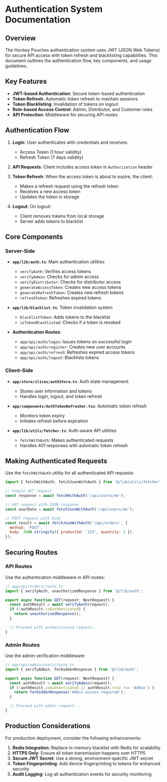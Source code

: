 # Authentication System Documentation

## Overview

The Hockey Pouches authentication system uses JWT (JSON Web Tokens) for secure API access with token refresh and blacklisting capabilities. This document outlines the authentication flow, key components, and usage guidelines.

## Key Features

- **JWT-based Authentication**: Secure token-based authentication
- **Token Refresh**: Automatic token refresh to maintain sessions
- **Token Blacklisting**: Invalidation of tokens on logout
- **Role-based Access Control**: Admin, Distributor, and Customer roles
- **API Protection**: Middleware for securing API routes

## Authentication Flow

1. **Login**: User authenticates with credentials and receives:

   - Access Token (1 hour validity)
   - Refresh Token (7 days validity)

2. **API Requests**: Client includes access token in `Authorization` header

3. **Token Refresh**: When the access token is about to expire, the client:

   - Makes a refresh request using the refresh token
   - Receives a new access token
   - Updates the token in storage

4. **Logout**: On logout:
   - Client removes tokens from local storage
   - Server adds tokens to blacklist

## Core Components

### Server-Side

- **`app/lib/auth.ts`**: Main authentication utilities

  - `verifyAuth`: Verifies access tokens
  - `verifyAdmin`: Checks for admin access
  - `verifyDistributor`: Checks for distributor access
  - `generateAccessToken`: Creates new access tokens
  - `generateRefreshToken`: Creates new refresh tokens
  - `refreshToken`: Refreshes expired tokens

- **`app/lib/blacklist.ts`**: Token invalidation system

  - `blacklistToken`: Adds tokens to the blacklist
  - `isTokenBlacklisted`: Checks if a token is revoked

- **Authentication Routes**:
  - `app/api/auth/login`: Issues tokens on successful login
  - `app/api/auth/register`: Creates new user accounts
  - `app/api/auth/refresh`: Refreshes expired access tokens
  - `app/api/auth/logout`: Blacklists tokens

### Client-Side

- **`app/store/slices/authStore.ts`**: Auth state management

  - Stores user information and tokens
  - Handles login, logout, and token refresh

- **`app/components/AuthTokenRefresher.tsx`**: Automatic token refresh

  - Monitors token expiry
  - Initiates refresh before expiration

- **`app/lib/utils/fetcher.ts`**: Auth-aware API utilities
  - `fetchWithAuth`: Makes authenticated requests
  - Handles 401 responses with automatic token refresh

## Making Authenticated Requests

Use the `fetchWithAuth` utility for all authenticated API requests:

```javascript
import { fetchWithAuth, fetchJsonWithAuth } from '@/lib/utils/fetcher';

// Simple GET request
const response = await fetchWithAuth('/api/users/me');

// GET request with JSON response
const userData = await fetchJsonWithAuth('/api/users/me');

// POST request with body
const result = await fetchJsonWithAuth('/api/orders', {
  method: 'POST',
  body: JSON.stringify({ productId: '123', quantity: 2 }),
});
```

## Securing Routes

### API Routes

Use the authentication middleware in API routes:

```javascript
// app/api/orders/route.ts
import { verifyAuth, unauthorizedResponse } from '@/lib/auth';

export async function GET(request: NextRequest) {
  const authResult = await verifyAuth(request);
  if (!authResult.isAuthenticated) {
    return unauthorizedResponse();
  }

  // Proceed with authenticated request...
}
```

### Admin Routes

Use the admin verification middleware:

```javascript
// app/api/admin/users/route.ts
import { verifyAdmin, forbiddenResponse } from '@/lib/auth';

export async function GET(request: NextRequest) {
  const authResult = await verifyAdmin(request);
  if (!authResult.isAuthenticated || authResult.role !== 'Admin') {
    return forbiddenResponse('Admin access required');
  }

  // Proceed with admin request...
}
```

## Production Considerations

For production deployment, consider the following enhancements:

1. **Redis Integration**: Replace in-memory blacklist with Redis for scalability
2. **HTTPS Only**: Ensure all token transmission happens over HTTPS
3. **Secure JWT Secret**: Use a strong, environment-specific JWT secret
4. **Token Fingerprinting**: Add device fingerprinting to tokens for enhanced security
5. **Audit Logging**: Log all authentication events for security monitoring
